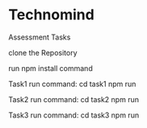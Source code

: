 # Technomind
Assessment Tasks

clone the Repository

run npm install command

Task1 run command:
cd task1
npm run

Task2 run command:
cd task2
npm run

Task3 run command:
cd task3
npm run
